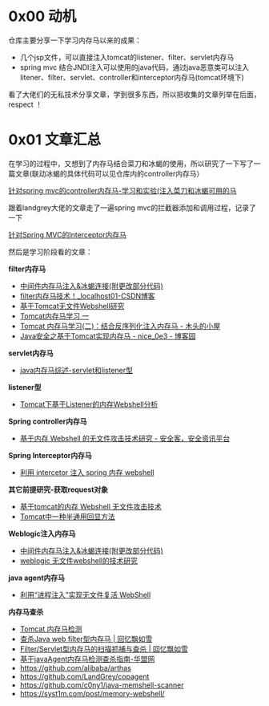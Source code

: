 # 0x00 动机

仓库主要分享一下学习内存马以来的成果：

- 几个jsp文件，可以直接注入tomcat的listener、filter、servlet内存马
- spring mvc 结合JNDI注入可以使用的java代码，通过java恶意类可以注入litener、filter、servlet、controller和interceptor内存马(tomcat环境下)

看了大佬们的无私技术分享文章，学到很多东西，所以把收集的文章列举在后面，respect ！

# 0x01 文章汇总

在学习的过程中，又想到了内存马结合菜刀和冰蝎的使用，所以研究了一下写了一篇文章(联动冰蝎的具体代码可以见仓库内的controller内存马）

[针对spring mvc的controller内存马-学习和实验(注入菜刀和冰蝎可用的马](https://www.cnblogs.com/bitterz/p/14820898.html)

跟着landgrey大佬的文章走了一遍spring mvc的拦截器添加和调用过程，记录了一下

[针对Spring MVC的Interceptor内存马](https://www.cnblogs.com/bitterz/p/14859766.html)

然后是学习阶段看的文章：

**filter内存马**

- [中间件内存马注入&冰蝎连接(附更改部分代码)](https://mp.weixin.qq.com/s/eI-50-_W89eN8tsKi-5j4g)
- [filter内存马技术！_localhost01-CSDN博客](https://blog.csdn.net/localhost01/article/details/107340698)
- [基于Tomcat无文件Webshell研究](https://mp.weixin.qq.com/s?__biz=MzI0NzEwOTM0MA==&mid=2652474966&idx=1&sn=1c75686865f7348a6b528b42789aeec8&scene=21#wechat_redirect)
- [Tomcat内存马学习 一](http://wjlshare.com/archives/1529)
- [Tomcat 内存马学习(二)：结合反序列化注入内存马 - 木头的小屋](http://wjlshare.com/archives/1541)
- [Java安全之基于Tomcat实现内存马 - nice_0e3 - 博客园](https://www.cnblogs.com/nice0e3/p/14622879.html)

**servlet内存马**

- [java内存马综述-servlet和listener型](https://mp.weixin.qq.com/s/YhiOHWnqXVqvLNH7XSxC9w)

**listener型**

- [Tomcat下基于Listener的内存Webshell分析](http://foreversong.cn/archives/1547)

**Spring controller内存马**

- [基于内存 Webshell 的无文件攻击技术研究 - 安全客，安全资讯平台](https://www.anquanke.com/post/id/198886#h2-6)

**Spring Interceptor内存马**

- [利用 intercetor 注入 spring 内存 webshell](https://landgrey.me/blog/19/)

**其它前提研究-获取request对象**

- [基于tomcat的内存 Webshell 无文件攻击技术](https://xz.aliyun.com/t/7388)
- [Tomcat中一种半通用回显方法](https://xz.aliyun.com/t/7348)

**Weblogic注入内存马**

- [中间件内存马注入&冰蝎连接(附更改部分代码)](https://mp.weixin.qq.com/s/eI-50-_W89eN8tsKi-5j4g)
- [weblogic 无文件webshell的技术研究](https://www.cnblogs.com/potatsoSec/p/13162792.html)

**java agent内存马**

- [利用“进程注入”实现无文件复活 WebShell](https://www.freebuf.com/articles/web/172753.html)

**内存马查杀**

- [Tomcat 内存马检测](https://www.anquanke.com/post/id/219177)
- [查杀Java web filter型内存马 | 回忆飘如雪](http://gv7.me/articles/2020/kill-java-web-filter-memshell/)
- [Filter/Servlet型内存马的扫描抓捕与查杀 | 回忆飘如雪](http://gv7.me/articles/2020/filter-servlet-type-memshell-scan-capture-and-kill/)
- [基于javaAgent内存马检测查杀指南-华盟网](https://www.77169.net/html/278275.html)
- https://github.com/alibaba/arthas
- https://github.com/LandGrey/copagent
- https://github.com/c0ny1/java-memshell-scanner
- https://syst1m.com/post/memory-webshell/



